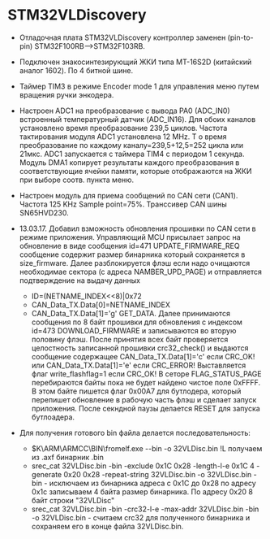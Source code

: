 # STM32VLDiscovery
* Отладочная плата  STM32VLDiscovery контроллер заменен (pin-to-pin) STM32F100RB-->STM32F103RB.
* Подключен знакосинтезирующий ЖКИ типа MT-16S2D (китайский аналог 1602). По 4 битной шине.
* Таймер TIM3  в режиме Encoder mode 1 для управления меню путем вращения ручки энкодера.
* Настроен ADC1 на преобразование с вывода PA0 (ADC_IN0)  встроенный температурный датчик (ADC_IN16). Для обоих каналов 
установлено время преобразование 239,5 циклов. Частота тактирования модуля ADC1 установлена 12 MHz. Т о время преобразование по каждому каналу=239,5+12,5=252 цикла или 21мкс. ADC1 запускается с таймера TIM4 с периодом  1 секунда. Модуль DMA1 копирует результаты каждого преобразования в соответствующие ячейки памяти, которые отображаются на ЖКИ при выборе соотв. пункта меню.
* Настроен модуль для приема сообщений по CAN сети (CAN1). Частота 125 KHz Sample point=75%. Транссивер CAN шины
SN65HVD230.
* 13.03.17. Добавил взможность обновления прошивки по CAN сети в режиме приложения. Управляющий MCU присылает запрос на обновление в виде сообщения id=471 UPDATE_FIRMWARE_REQ сообщение содержит размер бинарника который сохраняется в size_firmware. Далее разблокируется флэш если надо очищаются необходимае сектора (с адреса NAMBER_UPD_PAGE) и отправляется подтверждение на выдачу данных
  * ID=(NETNAME_INDEX<<8)|0x72
  * CAN_Data_TX.Data[0]=NETNAME_INDEX
  * CAN_Data_TX.Data[1]='g'	GET_DATA.
Далее принимаются сообщения по 8 байт прошивки для обновления с индексом id=473 DOWNLOAD_FIRMWARE и записываются во вторую половину флэш. После принятия всех байт проверяется целостность записанной прошивки crc32_check() и выдаются сообщение содержащее CAN_Data_TX.Data[1]='c' если CRC_OK! или CAN_Data_TX.Data[1]='e' если CRC_ERROR! Выставляется флаг write_flashflag=1 если CRC_OK! В сеторе FLAG_STATUS_PAGE перебираются байты пока не будет найдено чистое поле 0xFFFF. В этом байте пишется флаг 0x00A7 для бутлодера, который перепишет обновление в рабочую часть флэш и сделает запуск приложения. После секндной паузы делается RESET для запуска бутлоадера.

* Для получения готового bin файла делается последовательность:

    * $K\ARM\ARMCC\BIN\fromelf.exe --bin -o 32VLDisc.bin !L получаем из .axf бинарник .bin
    * srec_cat 32VLDisc.bin -bin -exclude 0x1C 0x28 -length-l-e 0x1C 4 -generate 0x20 0x28 -repeat-string 32VLDisc.bin  -o 32VLDisc.bin -bin - исключаем из бинарника адреса с 0x1C до 0x28 по адресу 0x1c записываем 4 байта размер бинарника. По адресу 0x20 8 байт строки "32VLDisc"
    * srec_cat 32VLDisc.bin -bin -crc32-l-e -max-addr 32VLDisc.bin -bin -o 32VLDisc.bin - считаем crc32 для полученного бинарника и сохраняем его в конце файла 32VLDisc.bin.
